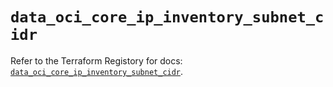 # `data_oci_core_ip_inventory_subnet_cidr`

Refer to the Terraform Registory for docs: [`data_oci_core_ip_inventory_subnet_cidr`](https://registry.terraform.io/providers/oracle/oci/6.18.0/docs/data-sources/core_ip_inventory_subnet_cidr).
